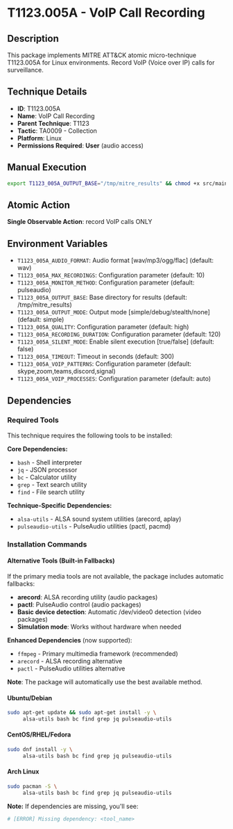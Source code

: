 # T1123.005A - VoIP Call Recording

## Description
This package implements MITRE ATT&CK atomic micro-technique T1123.005A for Linux environments. Record VoIP (Voice over IP) calls for surveillance.

## Technique Details
- **ID**: T1123.005A
- **Name**: VoIP Call Recording
- **Parent Technique**: T1123
- **Tactic**: TA0009 - Collection
- **Platform**: Linux
- **Permissions Required**: **User** (audio access)

## Manual Execution
```bash
export T1123_005A_OUTPUT_BASE="/tmp/mitre_results" && chmod +x src/main.sh && ./src/main.sh
```

## Atomic Action
**Single Observable Action**: record VoIP calls ONLY

## Environment Variables
- `T1123_005A_AUDIO_FORMAT`: Audio format [wav/mp3/ogg/flac] (default: wav)
- `T1123_005A_MAX_RECORDINGS`: Configuration parameter (default: 10)
- `T1123_005A_MONITOR_METHOD`: Configuration parameter (default: pulseaudio)
- `T1123_005A_OUTPUT_BASE`: Base directory for results (default: /tmp/mitre_results)
- `T1123_005A_OUTPUT_MODE`: Output mode [simple/debug/stealth/none] (default: simple)
- `T1123_005A_QUALITY`: Configuration parameter (default: high)
- `T1123_005A_RECORDING_DURATION`: Configuration parameter (default: 120)
- `T1123_005A_SILENT_MODE`: Enable silent execution [true/false] (default: false)
- `T1123_005A_TIMEOUT`: Timeout in seconds (default: 300)
- `T1123_005A_VOIP_PATTERNS`: Configuration parameter (default: skype,zoom,teams,discord,signal)
- `T1123_005A_VOIP_PROCESSES`: Configuration parameter (default: auto)

## Dependencies

### Required Tools
This technique requires the following tools to be installed:

**Core Dependencies:**
- `bash` - Shell interpreter
- `jq` - JSON processor  
- `bc` - Calculator utility
- `grep` - Text search utility
- `find` - File search utility

**Technique-Specific Dependencies:**
- `alsa-utils` - ALSA sound system utilities (arecord, aplay)
- `pulseaudio-utils` - PulseAudio utilities (pactl, pacmd)

### Installation Commands

#### Alternative Tools (Built-in Fallbacks)
If the primary media tools are not available, the package includes automatic fallbacks:
- **arecord**: ALSA recording utility (audio packages)
- **pactl**: PulseAudio control (audio packages)
- **Basic device detection**: Automatic /dev/video0 detection (video packages)
- **Simulation mode**: Works without hardware when needed

**Enhanced Dependencies** (now supported):
- `ffmpeg` - Primary multimedia framework (recommended)
- `arecord` - ALSA recording alternative  
- `pactl` - PulseAudio utilities alternative

**Note**: The package will automatically use the best available method.

#### Ubuntu/Debian
```bash
sudo apt-get update && sudo apt-get install -y \
     alsa-utils bash bc find grep jq pulseaudio-utils
```

#### CentOS/RHEL/Fedora  
```bash
sudo dnf install -y \
     alsa-utils bash bc find grep jq pulseaudio-utils
```

#### Arch Linux
```bash
sudo pacman -S \
     alsa-utils bash bc find grep jq pulseaudio-utils
```

**Note:** If dependencies are missing, you'll see:
```bash
# [ERROR] Missing dependency: <tool_name>
```


